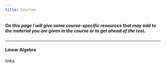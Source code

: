 ```yaml
---
title: Courses
---
```


##### On this page I will give some course-specific resources that may add to the material you are given in the course or to get ahead of the rest.

___

#### Linear Algebra
links